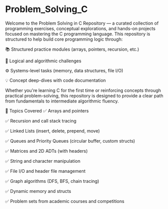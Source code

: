 # Problem_Solving_C
Welcome to the Problem Solving in C Repository — a curated collection of programming exercises, conceptual explorations, and hands-on projects focused on mastering the C programming language. This repository is structured to help build core programming logic through:

📚 Structured practice modules (arrays, pointers, recursion, etc.)

🧠 Logical and algorithmic challenges

⚙️ Systems-level tasks (memory, data structures, file I/O)

💡 Concept deep-dives with code documentation

Whether you're learning C for the first time or reinforcing concepts through practical problem-solving, this repository is designed to provide a clear path from fundamentals to intermediate algorithmic fluency.

🔧 Topics Covered
✅ Arrays and pointers

✅ Recursion and call stack tracing

✅ Linked Lists (insert, delete, prepend, move)

✅ Queues and Priority Queues (circular buffer, custom structs)

✅ Matrices and 2D ADTs (with headers)

✅ String and character manipulation

✅ File I/O and header file management

✅ Graph algorithms (DFS, BFS, chain tracing)

✅ Dynamic memory and structs

✅ Problem sets from academic courses and competitions

